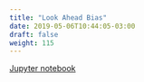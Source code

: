 ```yaml
---
title: "Look Ahead Bias"
date: 2019-05-06T10:44:05-03:00
draft: false
weight: 115
---
```


[Jupyter notebook](https://nbviewer.jupyter.org/github/gmoncarz/machine_learning_tour/blob/master/notebooks/02_linear_regression_part_02__look_ahead_bias.ipynb)

<div> 
    <object type="text/html" width="100%" height="1000" data="https://nbviewer.jupyter.org/github/gmoncarz/machine_learning_tour/blob/master/notebooks/02_linear_regression_part_02__look_ahead_bias.ipynb">
    </object>
</div>



